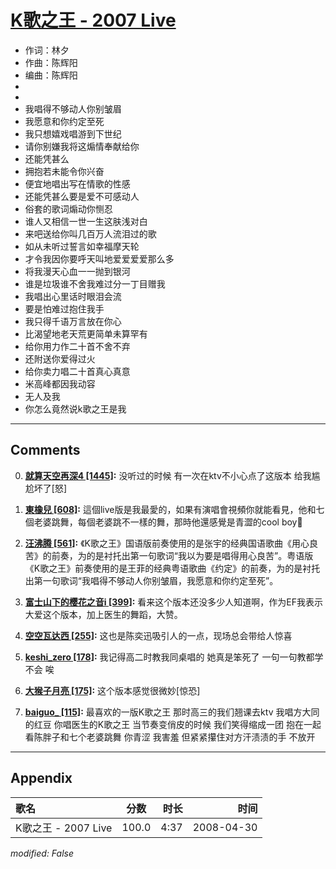 # [K歌之王 - 2007 Live](https://music.163.com/song?id=65167)

* 作词：林夕
* 作曲：陈辉阳
* 编曲：陈辉阳
*
*
* 我唱得不够动人你别皱眉
* 我愿意和你约定至死
* 我只想嬉戏唱游到下世纪
* 请你别嫌我将这煽情奉献给你
* 还能凭甚么
* 拥抱若未能令你兴奋
* 便宜地唱出写在情歌的性感
* 还能凭甚么要是爱不可感动人
* 俗套的歌词煽动你恻忍
* 谁人又相信一世一生这肤浅对白
* 来吧送给你叫几百万人流泪过的歌
* 如从未听过誓言如幸福摩天轮
* 才令我因你要呼天叫地爱爱爱爱那么多
* 将我漫天心血一一抛到银河
* 谁是垃圾谁不舍我难过分一丁目赠我
* 我唱出心里话时眼泪会流
* 要是怕难过抱住我手
* 我只得千语万言放在你心
* 比渴望地老天荒更简单未算罕有
* 给你用力作二十首不舍不弃
* 还附送你爱得过火
* 给你卖力唱二十首真心真意
* 米高峰都因我动容
* 无人及我
* 你怎么竟然说k歌之王是我


---

## Comments
0. **[就算天空再深4 \[1445\]](https://music.163.com/#/user/home?id=69472528):** 没听过的时候 有一次在ktv不小心点了这版本 给我尴尬坏了[怒]

1. **[東橡兒 \[608\]](https://music.163.com/#/user/home?id=29623743):** 這個live版是我最愛的，如果有演唱會視頻你就能看見，他和七個老婆跳舞，每個老婆跳不一樣的舞，那時他還感覺是青澀的cool  boy🙆

2. **[汪沸腾 \[561\]](https://music.163.com/#/user/home?id=370235950):** 《K歌之王》国语版前奏使用的是张宇的经典国语歌曲《用心良苦》的前奏，为的是衬托出第一句歌词“我以为要是唱得用心良苦”。粤语版《K歌之王》前奏使用的是王菲的经典粤语歌曲《约定》的前奏，为的是衬托出第一句歌词“我唱得不够动人你别皱眉，我愿意和你约定至死”。

3. **[富士山下的樱花之音i \[399\]](https://music.163.com/#/user/home?id=103922293):** 看来这个版本还没多少人知道啊，作为EF我表示大爱这个版本，加上医生的舞蹈，大赞。

4. **[空空瓦达西 \[255\]](https://music.163.com/#/user/home?id=62762369):** 这也是陈奕迅吸引人的一点，现场总会带给人惊喜

5. **[keshi_zero \[178\]](https://music.163.com/#/user/home?id=345640467):** 我记得高二时教我同桌唱的 她真是笨死了 一句一句教都学不会 唉

6. **[大猴子月亮 \[175\]](https://music.163.com/#/user/home?id=1194948):** 这个版本感觉很微妙[惊恐]

7. **[baiguo_ \[115\]](https://music.163.com/#/user/home?id=333286021):** 最喜欢的一版K歌之王 那时高三的我们翘课去ktv 我唱方大同的红豆 你唱医生的K歌之王 当节奏变俏皮的时候 我们笑得缩成一团 抱在一起看陈胖子和七个老婆跳舞 你青涩 我害羞 但紧紧攥住对方汗渍渍的手 不放开



---

## Appendix

|歌名|分数|时长|时间|
|:---|:---:|---:|---:|
|K歌之王 - 2007 Live|100.0|4:37|2008-04-30

*modified: False*